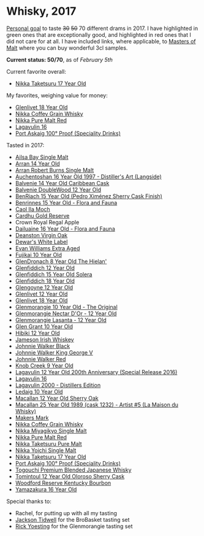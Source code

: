 # Whisky, 2017

[Personal goal](/resolutions) to taste ~~30~~ ~~50~~ 70 different drams in 2017. I have highlighted in <span class="green">green</span> ones that are exceptionally good, and highlighted in <span class="red">red</span> ones that I did not care for at all.
I have included links, where applicable, to [Masters of Malt](https://www.masterofmalt.com/samples/) where you can buy wonderful 3cl samples.

<strong>Current status: 50/70</strong>, as of <i>February 5th</i>

Current favorite overall:

* <span class="green">[Nikka Taketsuru 17 Year Old](https://www.masterofmalt.com/whiskies/nikka-taketsuru-17-year-old-whiskey/)</span>

My favorites, weighing value for money:

* <span class="green">[Glenlivet 18 Year Old](https://www.masterofmalt.com/whiskies/the-glenlivet-18-year-old-whisky/)</span>
* <span class="green">[Nikka Coffey Grain Whisky](https://www.masterofmalt.com/whiskies/nikka/nikka-coffey-grain-whisky-70cl/)</span>
* <span class="green">[Nikka Pure Malt Red](https://www.masterofmalt.com/whiskies/nikka-pure-malt-red-whisky/)</span>
* <span class="green">[Lagavulin 16](https://www.masterofmalt.com/whiskies/lagavulin/lagavulin-16-year-old-whisky/)</span>
* <span class="green">[Port Askaig 100° Proof (Speciality Drinks)](https://www.masterofmalt.com/whiskies/speciality-drinks/port-askaig-100-proof-speciality-drinks-whisky/)</span>


Tasted in 2017:

* <span class="green">[Ailsa Bay Single Malt](https://www.masterofmalt.com/whiskies/ailsa-bay/ailsa-bay-single-malt-whisky/)</span>
* [Arran 14 Year Old](https://www.masterofmalt.com/whiskies/arran/arran-14-year-old-whisky/)
* <span class="green">[Arran Robert Burns Single Malt](https://www.masterofmalt.com/whiskies/arran/robert-burns-robert-burns-single-malt-whisky/)</span>
* [Auchentoshan 16 Year Old 1997 - Distiller's Art (Langside)](https://www.masterofmalt.com/whiskies/auchentoshan/auchentoshan-16-year-old-1997-distillers-art-langside-whisky/)
* [Balvenie 14 Year Old Caribbean Cask](https://www.masterofmalt.com/whiskies/balvenie/balvenie-14-year-old-caribbean-cask-whisky/)
* [Balvenie DoubleWood 12 Year Old](https://www.masterofmalt.com/whiskies/balvenie/balvenie-doublewood-12-year-old-whisky/)
* <span class="green">[BenRiach 15 Year Old (Pedro Ximénez Sherry Cask Finish)](https://www.masterofmalt.com/whiskies/benriach-15-year-old-pedro-ximinez-sherry-cask-finish-whisky/)</span>
* [Benrinnes 15 Year Old - Flora and Fauna](https://www.masterofmalt.com/whiskies/benrinnes-15-year-old-whisky/)
* [Caol Ila Moch](https://www.masterofmalt.com/whiskies/caol-ila-moch-single-malt-whisky/)
* <span class="green">[Cardhu Gold Reserve](https://www.masterofmalt.com/whiskies/cardhu/cardhu-gold-reserve-whisky/)</span>
* <span class="red">Crown Royal Regal Apple</span>
* [Dailuaine 16 Year Old - Flora and Fauna](https://www.masterofmalt.com/whiskies/dailuaine-16-year-old-whisky/)
* [Deanston Virgin Oak](https://www.masterofmalt.com/whiskies/deanston/deanston-virgin-oak-whisky/)
* [Dewar's White Label](https://www.masterofmalt.com/whiskies/dewars-blended-scotch-whisky/)
* [Evan Williams Extra Aged](https://www.masterofmalt.com/whiskies/heaven-hill/evan-williams-extra-aged-whiskey/)
* <span class="red">[Fujikai 10 Year Old](https://www.masterofmalt.com/whiskies/monde-shuzo/fujikai-10-year-old-whisky/)</span>
* <span class="green">[GlenDronach 8 Year Old The Hielan'](https://www.masterofmalt.com/whiskies/glendronach/the-glendronach-8-year-old-the-hielan-whisky/)</span>
* [Glenfiddich 12 Year Old](https://www.masterofmalt.com/whiskies/glenfiddich-12-year-old-whisky/)  
* [Glenfiddich 15 Year Old Solera](https://www.masterofmalt.com/whiskies/glenfiddich/glenfiddich-15-year-old-solera-whisky/)
* [Glenfiddich 18 Year Old](https://www.masterofmalt.com/whiskies/glenfiddich-18-year-old-whisky/)
* <span class="green">[Glengoyne 12 Year Old](https://www.masterofmalt.com/whiskies/glengoyne/glengoyne-12-year-old-whisky/)</span>
* [Glenlivet 12 Year Old](https://www.masterofmalt.com/whiskies/the-glenlivet-12-year-old-whisky/)
* <span class="green">[Glenlivet 18 Year Old](https://www.masterofmalt.com/whiskies/the-glenlivet-18-year-old-whisky/)</span>
* [Glenmorangie 10 Year Old - The Original](https://www.masterofmalt.com/whiskies/glenmorangie/glenmorangie-10-year-old-the-original-whisky/)
* [Glenmorangie Nectar D'Or - 12 Year Old](https://www.masterofmalt.com/whiskies/glenmorangie-nectar-dor-12-year-old-whisky/)
* [Glenmorangie Lasanta - 12 Year Old](https://www.masterofmalt.com/whiskies/glenmorangie-lasanta-12-year-old-whisky/)
* [Glen Grant 10 Year Old](https://www.masterofmalt.com/whiskies/glen-grant-10-year-old-whisky/)
* <span class="green">[Hibiki 12 Year Old](https://www.masterofmalt.com/whiskies/suntory-hibiki-12-year-old-whisky/)</span>
* [Jameson Irish Whiskey](https://www.masterofmalt.com/whiskies/john-jamson-and-son/jamesons-irish-whiskey/)
* [Johnnie Walker Black](https://www.masterofmalt.com/whiskies/johnnie-walker-black-label-12-year-old-whisky/)
* <span class="green">[Johnnie Walker King George V](https://www.masterofmalt.com/whiskies/johnnie-walker/johnnie-walker-king-george-v-whisky/)</span>
* [Johnnie Walker Red](https://www.masterofmalt.com/whiskies/johnnie-walker-red-label-whisky/)
* [Knob Creek 9 Year Old](https://www.masterofmalt.com/whiskies/knob-creek-small-batch-9-year-old-whiskey/)
* [Lagavulin 12 Year Old 200th Anniversary (Special Release 2016)](https://www.masterofmalt.com/whiskies/lagavulin/lagavulin-12-year-old-200th-anniversary-special-release-2016-whisky/)
* <span class="green">[Lagavulin 16](https://www.masterofmalt.com/whiskies/lagavulin/lagavulin-16-year-old-whisky/)</span>
* <span class="green">[Lagavulin 2000 - Distillers Edition](https://www.masterofmalt.com/whiskies/lagavulin/lagavulin-2000-bottled-2016-pedro-ximenez-cask-finish-distillers-edition-whisky/)</span>
* [Ledaig 10 Year Old](https://www.masterofmalt.com/whiskies/ledaig-10-year-old-whisky/)
* [Macallan 12 Year Old Sherry Oak](https://www.masterofmalt.com/whiskies/the-macallan-12-year-old-sherry-oak-whisky/)
* <span class="green">[Macallan 25 Year Old 1989 (cask 1232) - Artist #5 (La Maison du Whisky)](https://www.masterofmalt.com/whiskies/macallan/macallan-25-year-old-1989-cask-1232-artist-5-la-maison-du-whisky/)</span>
* [Makers Mark](https://www.masterofmalt.com/whiskies/makers-mark-whiskey/)
* <span class="green">[Nikka Coffey Grain Whisky](https://www.masterofmalt.com/whiskies/nikka/nikka-coffey-grain-whisky-70cl/)</span>
* <span class="green">[Nikka Miyagikyo Single Malt](https://www.masterofmalt.com/whiskies/miyagikyo/miyagikyo-single-malt-whisky/)</span>
* <span class="green">[Nikka Pure Malt Red](https://www.masterofmalt.com/whiskies/nikka-pure-malt-red-whisky/)</span>
* <span class="green">[Nikka Taketsuru Pure Malt](https://www.masterofmalt.com/whiskies/nikka/nikka-taketsuru-pure-malt-whisky/)</span>
* [Nikka Yoichi Single Malt](https://www.masterofmalt.com/whiskies/nikka/yoichi-single-malt-whisky/)
* <span class="green">[Nikka Taketsuru 17 Year Old](https://www.masterofmalt.com/whiskies/nikka-taketsuru-17-year-old-whiskey/)</span>
* <span class="green">[Port Askaig 100° Proof (Speciality Drinks)](https://www.masterofmalt.com/whiskies/speciality-drinks/port-askaig-100-proof-speciality-drinks-whisky/)</span>
* <span class="red">[Togouchi Premium Blended Japanese Whisky](https://www.masterofmalt.com/whiskies/chugoku-jozo/togouchi-premium-blended-japanese-whisky/)</span>
* [Tomintoul 12 Year Old Oloroso Sherry Cask](https://www.masterofmalt.com/whiskies/tomintoul-12-year-old-oloroso-sherry-cask-whisky/)
* [Woodford Reserve Kentucky Bourbon](https://www.masterofmalt.com/whiskies/woodford-reserve-kentucky-bourbon-whiskey/)
* [Yamazakura 16 Year Old](https://www.masterofmalt.com/whiskies/yamazakura/yamazakura-16-year-old-whisky/)


Special thanks to:

* Rachel, for putting up with all my tasting
* [Jackson Tidwell](https://twitter.com/JacksonTidwell) for the BroBasket tasting set
* [Rick Yoesting](https://twitter.com/ryoe_ok) for the Glenmorangie tasting set